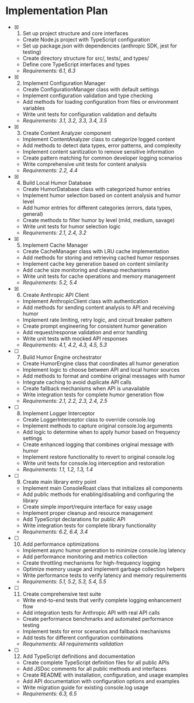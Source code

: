 # Implementation Plan

- [x] 1. Set up project structure and core interfaces

  - Create Node.js project with TypeScript configuration
  - Set up package.json with dependencies (anthropic SDK, jest for testing)
  - Create directory structure for src/, tests/, and types/
  - Define core TypeScript interfaces and types
  - _Requirements: 6.1, 6.3_

- [x] 2. Implement Configuration Manager

  - Create ConfigurationManager class with default settings
  - Implement configuration validation and type checking
  - Add methods for loading configuration from files or environment variables
  - Write unit tests for configuration validation and defaults
  - _Requirements: 3.1, 3.2, 3.3, 3.4, 3.5_

- [x] 3. Create Content Analyzer component

  - Implement ContentAnalyzer class to categorize logged content
  - Add methods to detect data types, error patterns, and complexity
  - Implement content sanitization to remove sensitive information
  - Create pattern matching for common developer logging scenarios
  - Write comprehensive unit tests for content analysis
  - _Requirements: 2.2, 4.4_

- [x] 4. Build Local Humor Database

  - Create HumorDatabase class with categorized humor entries
  - Implement humor selection based on content analysis and humor level
  - Add humor entries for different categories (errors, data types, general)
  - Create methods to filter humor by level (mild, medium, savage)
  - Write unit tests for humor selection logic
  - _Requirements: 2.1, 2.4, 3.2_

- [x] 5. Implement Cache Manager

  - Create CacheManager class with LRU cache implementation
  - Add methods for storing and retrieving cached humor responses
  - Implement cache key generation based on content similarity
  - Add cache size monitoring and cleanup mechanisms
  - Write unit tests for cache operations and memory management
  - _Requirements: 5.2, 5.4_

- [x] 6. Create Anthropic API Client

  - Implement AnthropicClient class with authentication
  - Add methods for sending content analysis to API and receiving humor
  - Implement rate limiting, retry logic, and circuit breaker pattern
  - Create prompt engineering for consistent humor generation
  - Add request/response validation and error handling
  - Write unit tests with mocked API responses
  - _Requirements: 4.1, 4.2, 4.3, 4.5, 5.3_

- [ ] 7. Build Humor Engine orchestrator

  - Create HumorEngine class that coordinates all humor generation
  - Implement logic to choose between API and local humor sources
  - Add methods to format and combine original messages with humor
  - Integrate caching to avoid duplicate API calls
  - Create fallback mechanisms when API is unavailable
  - Write integration tests for complete humor generation flow
  - _Requirements: 2.1, 2.2, 2.3, 2.4, 2.5_

- [ ] 8. Implement Logger Interceptor

  - Create LoggerInterceptor class to override console.log
  - Implement methods to capture original console.log arguments
  - Add logic to determine when to apply humor based on frequency settings
  - Create enhanced logging that combines original message with humor
  - Implement restore functionality to revert to original console.log
  - Write unit tests for console.log interception and restoration
  - _Requirements: 1.1, 1.2, 1.3, 1.4_

- [ ] 9. Create main library entry point

  - Implement main ConsoleRoast class that initializes all components
  - Add public methods for enabling/disabling and configuring the library
  - Create simple import/require interface for easy usage
  - Implement proper cleanup and resource management
  - Add TypeScript declarations for public API
  - Write integration tests for complete library functionality
  - _Requirements: 6.2, 6.4, 3.4_

- [ ] 10. Add performance optimizations

  - Implement async humor generation to minimize console.log latency
  - Add performance monitoring and metrics collection
  - Create throttling mechanisms for high-frequency logging
  - Optimize memory usage and implement garbage collection helpers
  - Write performance tests to verify latency and memory requirements
  - _Requirements: 5.1, 5.2, 5.3, 5.4, 5.5_

- [ ] 11. Create comprehensive test suite

  - Write end-to-end tests that verify complete logging enhancement flow
  - Add integration tests for Anthropic API with real API calls
  - Create performance benchmarks and automated performance testing
  - Implement tests for error scenarios and fallback mechanisms
  - Add tests for different configuration combinations
  - _Requirements: All requirements validation_

- [ ] 12. Add TypeScript definitions and documentation
  - Create complete TypeScript definition files for all public APIs
  - Add JSDoc comments for all public methods and interfaces
  - Create README with installation, configuration, and usage examples
  - Add API documentation with configuration options and examples
  - Write migration guide for existing console.log usage
  - _Requirements: 6.3, 6.5_
